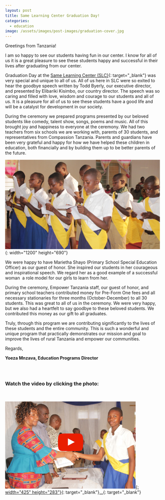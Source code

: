 ```yaml
---
layout: post
title: Same Learning Center Graduation Day!
categories:
  - education
image: /assets/images/post-images/graduation-cover.jpg
---
```


Greetings from Tanzania\!

I am so happy to see our students having fun in our center. I know for all of us it is a great pleasure to see these students happy and successful in their lives after graduating from our center.

Graduation Day at the [Same Learning Center (SLC)](https://empowertz.org/programs/educationfortomorrow/){: target="_blank"}&nbsp;was very special and unique to all of us. All of us here in SLC were so exited to hear the goodbye speech written by Todd Byerly, our executive director, and presented by Elibariki Kisimbo, our country director. The speech was so caring and filled with love, wisdom and courage to our students and all of us. It is a pleasure for all of us to see these students have a good life and will be a catalyst for development in our society.

During the ceremony we prepared programs presented by our beloved students like comedy, talent show, songs, poems and music. All of this brought joy and happiness to everyone at the ceremony. We had two teachers from six schools we are working with, parents of 30 students, and representatives from Compassion Tanzania. Parents and guardians have been very grateful and happy for how we have helped these children in education, both financially and by building them up to be better parents of the future.

![](/uploads/2019/10/21/same-learning-center-graduation-day/slcday1--.jpg){: width="1200" height="690"}

We were happy to have Marietha Shayo (Primary School Special Education Officer) as our guest of honor. She inspired our students in her courageous and inspirational speech. We regard her as a good example of a successful woman&nbsp; a role model for our girls to learn from her.

During the ceremony, Empower Tanzania staff, our guest of honor, and primary school teachers contributed money for Pre-Form One fees and all necessary stationaries for three months (October-December) to all 30 students. This was great to all of us in the ceremony. We were very happy, but we also had a heartfelt to say goodbye to these beloved students. We contributed this money as our gift to all graduates.

Truly, through this program we are contributing significantly to the lives of these students and the entire community. This is such a wonderful and unique program that practically demonstrates our mission and goal to improve the lives of rural Tanzania and empower our communities.

Regards,

**Yoeza Mnzava, Education Programs Director**&nbsp;

### &nbsp;

### Watch the video by clicking the photo:

&nbsp;

[![](/uploads/video.jpg){: width="425" height="283"}](https://youtu.be/q7XfDTerfQY){: target="_blank"}[…](https://youtu.be/q7XfDTerfQY){: target="_blank"}